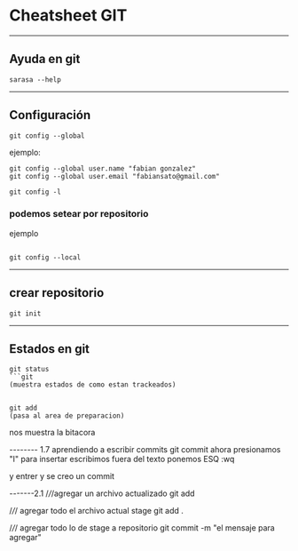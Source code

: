 # Cheatsheet GIT


------------------------------
## Ayuda en git
```git
sarasa --help
```

------------------------------
## Configuración

```git
git config --global
```
ejemplo:
```
git config --global user.name "fabian gonzalez"
git config --global user.email "fabiansato@gmail.com"

git config -l
```
### podemos setear por repositorio 
ejemplo
```git

git config --local
```
------------------------------
## crear repositorio 
```git
git init
```

------------------------------
## Estados en git
```git
git status 
```git
(muestra estados de como estan trackeados)
```
```git

git add 
(pasa al area de preparacion)
```


nos muestra la bitacora

-------- 1.7 aprendiendo a escribir commits
git commit
ahora presionamos "I" para insertar
escribimos fuera del texto
ponemos ESQ
:wq

y entrer y se creo un commit



-------2.1
/*/*/agregar un archivo actualizado
git add <nombrearchivo>

/*/*/ agregar todo el archivo actual stage
git add .

/*/*/ agregar todo lo de stage a repositorio
git commit -m "el mensaje para agregar"


